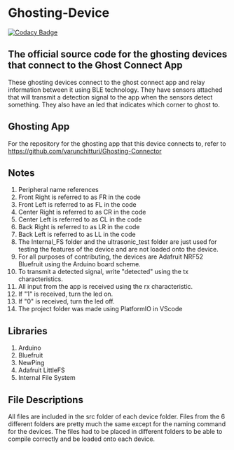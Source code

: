 # Ghosting-Device

[![Codacy Badge](https://api.codacy.com/project/badge/Grade/37bc2bcdc0104ca2bc3f2d8b9159c68b)](https://app.codacy.com/manual/varunchitturi/Ghosting-Device?utm_source=github.com&utm_medium=referral&utm_content=varunchitturi/Ghosting-Device&utm_campaign=Badge_Grade_Dashboard)

## The official source code for the ghosting devices that connect to the Ghost Connect App

These ghosting devices connect to the ghost connect app and relay information between it using BLE technology.
They have sensors attached that will transmit a detection signal to the app when the sensors detect something.
They also have an led that indicates which corner to ghost to.

## Ghosting App

For the repository for the ghosting app that this device connects to, refer to https://github.com/varunchitturi/Ghosting-Connector

## Notes

1. Peripheral name references
  1. Front Right is referred to as FR in the code
  2. Front Left is referred to as FL in the code
  3. Center Right is referred to as CR in the code
  4. Center Left is referred to as CL in the code
  5. Back Right is referred to as LR in the code
  6. Back Left is referred to as LL in the code
2. The Internal_FS folder and the ultrasonic_test folder are just used for testing the features of the device and are not loaded onto the device.
3. For all purposes of contributing, the devices are Adafruit NRF52 Bluefruit using the Arduino board scheme.
4. To transmit a detected signal, write "detected" using the tx characteristics.
5. All input from the app is received using the rx characteristic.
  1. If "1" is received, turn the led on.
  2. If "0" is received, turn the led off.
6. The project folder was made using PlatformIO in VScode

## Libraries

1. Arduino
2. Bluefruit
3. NewPing
4. Adafruit LittleFS
5. Internal File System

## File Descriptions
 
 All files are included in the src folder of each device folder.
 Files from the 6 different folders are pretty much the same except for the naming command for the devices.
 The files had to be placed in different folders to be able to compile correctly and be loaded onto each device.

